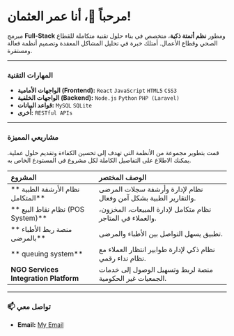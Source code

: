 # مرحباً 👋، أنا عمر العثمان!

مبرمج **Full-Stack** ومطور **نظم أتمتة ذكية**، متخصص في بناء حلول تقنية متكاملة للقطاع الصحي وقطاع الأعمال. أمتلك خبرة في تحليل المشاكل المعقدة وتصميم أنظمة فعالة ومستقرة.

---

### المهارات التقنية

* **الواجهات الأمامية (Frontend):** `React` `JavaScript` `HTML5` `CSS3`
* **الواجهات الخلفية (Backend):** `Node.js` `Python` `PHP (Laravel)`
* **قواعد البيانات:** `MySQL` `SQLite`
* **أخرى:** `RESTful APIs`

---

###  مشاريعي المميزة

قمت بتطوير مجموعة من الأنظمة التي تهدف إلى تحسين الكفاءة وتقديم حلول عملية. يمكنك الاطلاع على التفاصيل الكاملة لكل مشروع في المستودع الخاص به.

| المشروع | الوصف المختصر |
| :--- | :--- |
| ** نظام الأرشفة الطبية المتكامل** | نظام لإدارة وأرشفة سجلات المرضى والتقارير الطبية بشكل آمن وفعال. |
| ** نظام نقاط البيع (POS System)** | نظام متكامل لإدارة المبيعات، المخزون، والعملاء في المتاجر. |
| ** منصة ربط الأطباء بالمرضى** | تطبيق يسهل التواصل بين الأطباء والمرضى. |
| ** queuing system** | نظام ذكي لإدارة طوابير انتظار العملاء مع نظام نداء رقمي. |
| **NGO Services Integration Platform**| منصة لربط وتسهيل الوصول إلى خدمات الجمعيات غير الحكومية. |

---

### 📫 تواصل معي

* **Email:** [My Email](omar.ghass95@gmail.com)

